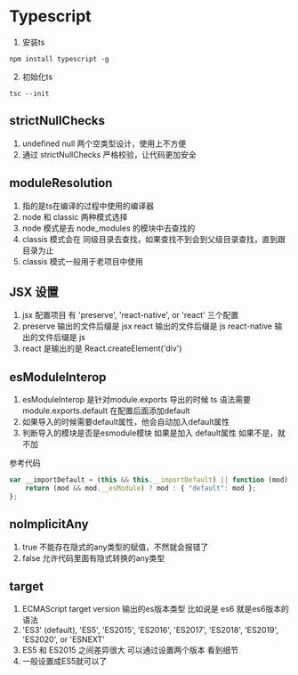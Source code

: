 # Typescript
1. 安装ts
```shell
npm install typescript -g
```

2. 初始化ts
```shell
tsc --init
```
## strictNullChecks
1. undefined null 两个空类型设计，使用上不方便
2. 通过 strictNullChecks 严格校验，让代码更加安全

## moduleResolution
1. 指的是ts在编译的过程中使用的编译器
2. node 和 classic 两种模式选择
3. node 模式是去 node_modules 的模块中去查找的
4. classis 模式会在 同级目录去查找，如果查找不到会到父级目录查找，直到跟目录为止
5. classis 模式一般用于老项目中使用

## JSX 设置
1. jsx 配置项目 有 'preserve', 'react-native', or 'react' 三个配置
2. preserve 输出的文件后缀是 jsx react 输出的文件后缀是 js react-native 输出的文件后缀是 js
3. react 是输出的是 React.createElement('div')

## esModuleInterop
1. esModuleInterop 是针对module.exports 导出的时候 ts 语法需要 module.exports.default 在配置后面添加default
2. 如果导入的时候需要default属性，他会自动加入default属性
3. 判断导入的模块是否是esmodule模块 如果是加入 default属性 如果不是，就不加

参考代码
```js
var __importDefault = (this && this.__importDefault) || function (mod) {
    return (mod && mod.__esModule) ? mod : { "default": mod };
};
```

## noImplicitAny
1. true 不能存在隐式的any类型的赋值，不然就会报错了
2. false 允许代码里面有隐式转换的any类型

## target
1. ECMAScript target version 输出的es版本类型 比如说是 es6 就是es6版本的语法
2. 'ES3' (default), 'ES5', 'ES2015', 'ES2016', 'ES2017', 'ES2018', 'ES2019', 'ES2020', or 'ESNEXT'
3. ES5 和 ES2015 之间差异很大 可以通过设置两个版本 看到细节
4. 一般设置成ES5就可以了

